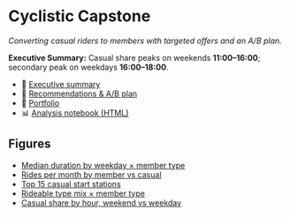 
# Cyclistic Capstone
*Converting casual riders to members with targeted offers and an A/B plan.*

**Executive Summary:** Casual share peaks on weekends **11:00–16:00**; secondary peak on weekdays **16:00–18:00**.

- 📄 [Executive summary](./executive_summary.md)
- 🧪 [Recommendations & A/B plan](./recommendations_and_experiment.md)
- 📁 [Portfolio](./portfolio.md)
- 📊 [Analysis notebook (HTML)](./01_prepare_process_analyze_clean.html)

## Figures
- [Median duration by weekday × member type](./figures/fig1_median_duration_weekday.png)
- [Rides per month by member vs casual](./figures/fig2_rides_per_month.png)
- [Top 15 casual start stations](./figures/fig3_top_casual_hotspots.png)
- [Rideable type mix × member type](./figures/fig4_device_mix.png)
- [Casual share by hour, weekend vs weekday](./figures/fig5_casual_share_by_hour.png)
